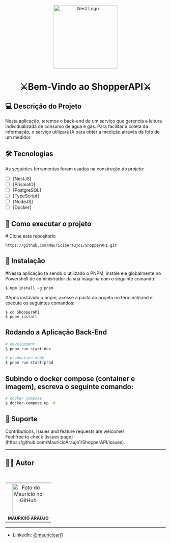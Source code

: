 <p align="center">
  <a href="http://nestjs.com/" target="blank"><img src="https://nestjs.com/img/logo-small.svg" width="200" alt="Nest Logo" /></a>
</p>

<h1 align="center" dir="auto">⚔Bem-Vindo ao ShopperAPI⚔</h1>

<h2>💻 Descrição do Projeto</h2>

Nesta aplicação, teremos o back-end de um serviço que gerencia a leitura individualizada de consumo de água e gás. Para facilitar a coleta da informação, o serviço utilizará IA para obter a medição através da foto de um medidor. 
<h2>🛠 Tecnologias</h2>

As seguintes ferramentas foram usadas na construção do projeto:

- [ ] [NestJS]
- [ ] [PrismaIO]
- [ ] [PostgreSQL]
- [ ] [TypeScript]
- [ ] [NodeJS]
- [ ] [Docker]

<h2>🚀 Como executar o projeto</h2>

<span class="pl-c"><span class="pl-c">#</span> Clone este repositório</span>

```
https://github.com/MauricioAraujo1/ShopperAPI.git
```

<h2>🧭 Instalação</h2>

<span class="pl-c"><span class="pl-c">#</span>Nessa aplicação tá sendo o utilizado o PNPM, instale ele globalmente no Powershell de administrador da sua máquina com o seguinte comando:</span>

```
$ npm install -g pnpm
```

<span class="pl-c"><span class="pl-c">#</span>Após instalado o pnpm, acesse a pasta do projeto no terminal/cmd e execute os seguintes comandos:</span>

```
$ cd ShopperAPI
$ pnpm install
```

<h2>Rodando a Aplicação Back-End</h2>

```bash
# development
$ pnpm run start:dev

# production mode
$ pnpm run start:prod
```

<h2>Subindo o docker compose (container e imagem), escreva o seguinte comando:</h2>

```bash
# docker compose
$ docker-compose up -d
```

<h2>🤝 Suporte</h2> 
Contributions, issues and feature requests are welcome!<br />Feel free to check [issues page](https://github.com/MauricioAraujo1/ShopperAPI/issues).

---

## 👨‍💻 Autor

 <br>
<table>
  <tr>
    <td align="center">
      <a href="https://github.com/MauricioAraujo1">
        <img src="https://github.com/MauricioAraujo1.png" width="100px;" height="100px" alt="Foto do Mauricio no GitHub"/><br>
        <sub>
          <b>MAURICIO ARAUJO</b>
        </sub>
      </a>
    </td>
  </tr>
</table>
</table>
<hr>

* LinkedIn: [@mauricioarj1](https://linkedin.com/in/mauricioarj1)


